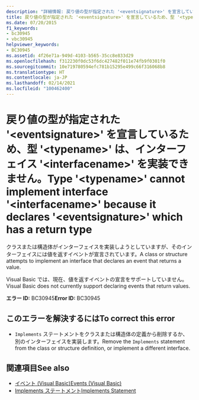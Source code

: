 ```yaml
---
description: "詳細情報: 戻り値の型が指定された '<eventsignature>' を宣言しているため、型 '<typename>' は、インターフェイス '<interfacename>' を実装できません"
title: 戻り値の型が指定された '<eventsignature>' を宣言しているため、型 '<typename>' は、インターフェイス '<interfacename>' を実装できません。
ms.date: 07/20/2015
f1_keywords:
- bc30945
- vbc30945
helpviewer_keywords:
- BC30945
ms.assetid: 4f26e71a-949d-4103-b565-35cc8e833d29
ms.openlocfilehash: f312230f0dc53f6dc427482f011e74fb9f0301f0
ms.sourcegitcommit: 10e719780594efc781b15295e499c66f316068b8
ms.translationtype: HT
ms.contentlocale: ja-JP
ms.lasthandoff: 02/14/2021
ms.locfileid: "100462400"
---
```

# <a name="type-typename-cannot-implement-interface-interfacename-because-it-declares-eventsignature-which-has-a-return-type"></a><span data-ttu-id="7af13-103">戻り値の型が指定された '\<eventsignature>' を宣言しているため、型 '\<typename>' は、インターフェイス '\<interfacename>' を実装できません。</span><span class="sxs-lookup"><span data-stu-id="7af13-103">Type '\<typename>' cannot implement interface '\<interfacename>' because it declares '\<eventsignature>' which has a return type</span></span>

<span data-ttu-id="7af13-104">クラスまたは構造体がインターフェイスを実装しようとしていますが、そのインターフェイスには値を返すイベントが宣言されています。</span><span class="sxs-lookup"><span data-stu-id="7af13-104">A class or structure attempts to implement an interface that declares an event that returns a value.</span></span>  
  
 <span data-ttu-id="7af13-105">Visual Basic では、現在、値を返すイベントの宣言をサポートしていません。</span><span class="sxs-lookup"><span data-stu-id="7af13-105">Visual Basic does not currently support declaring events that return values.</span></span>  
  
 <span data-ttu-id="7af13-106">**エラー ID:** BC30945</span><span class="sxs-lookup"><span data-stu-id="7af13-106">**Error ID:** BC30945</span></span>  
  
## <a name="to-correct-this-error"></a><span data-ttu-id="7af13-107">このエラーを解決するには</span><span class="sxs-lookup"><span data-stu-id="7af13-107">To correct this error</span></span>  
  
- <span data-ttu-id="7af13-108">`Implements` ステートメントをクラスまたは構造体の定義から削除するか、別のインターフェイスを実装します。</span><span class="sxs-lookup"><span data-stu-id="7af13-108">Remove the `Implements` statement from the class or structure definition, or implement a different interface.</span></span>  
  
## <a name="see-also"></a><span data-ttu-id="7af13-109">関連項目</span><span class="sxs-lookup"><span data-stu-id="7af13-109">See also</span></span>

- [<span data-ttu-id="7af13-110">イベント (Visual Basic)</span><span class="sxs-lookup"><span data-stu-id="7af13-110">Events (Visual Basic)</span></span>](../programming-guide/language-features/events/index.md)
- [<span data-ttu-id="7af13-111">Implements ステートメント</span><span class="sxs-lookup"><span data-stu-id="7af13-111">Implements Statement</span></span>](../language-reference/statements/implements-statement.md)
